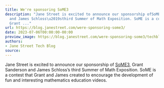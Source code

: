 ```yaml
---
title: We're sponsoring SoME3
description: "Jane Street is excited to announce our sponsorship ofSoME3, Grant Sanderson
  and James Schloss\u2019sthird Summer of Math Exposition. SoME is a contest that
  Grant ..."
url: https://blog.janestreet.com/were-sponsoring-some3/
date: 2023-07-06T00:00:00-00:00
preview_image: https://blog.janestreet.com/were-sponsoring-some3/techblog-some3.png
authors:
- Jane Street Tech Blog
source:
---
```


<p>Jane Street is excited to announce our sponsorship of
<a href="https://some.3b1b.co/">SoME3</a>, Grant Sanderson and James Schloss&rsquo;s
third Summer of Math Exposition. SoME is a contest that Grant and
James created to encourage the development of fun and interesting
mathematics education videos.</p>


